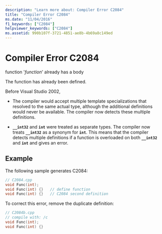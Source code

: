 ```yaml
---
description: "Learn more about: Compiler Error C2084"
title: "Compiler Error C2084"
ms.date: "11/04/2016"
f1_keywords: ["C2084"]
helpviewer_keywords: ["C2084"]
ms.assetid: 990b107f-3721-4851-ae8b-4b69a8c149ed
---
```

# Compiler Error C2084

function '*function*' already has a body

The function has already been defined.

Before Visual Studio 2002,

- The compiler would accept multiple template specializations that resolved to the same actual type, although the additional definitions would never be available. The compiler now detects these multiple definitions.

- **`__int32`** and **`int`** were treated as separate types. The compiler now treats **`__int32`** as a synonym for **`int`**. This means that the compiler detects multiple definitions if a function is overloaded on both **`__int32`** and **`int`** and gives an error.

## Example

The following sample generates C2084:

```cpp
// C2084.cpp
void Func(int);
void Func(int) {}   // define function
void Func(int) {}   // C2084 second definition
```

To correct this error, remove the duplicate definition:

```cpp
// C2084b.cpp
// compile with: /c
void Func(int);
void Func(int) {}
```
